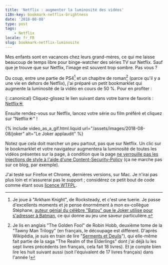 ```yaml
---
title: 'Netflix : augmenter la luminosité des vidéos'
i18n-key: bookmark-netflix-brightness
date: '2018-08-08'
type: post
tags:
    - Netflix
locale: fr_FR
slug: bookmark-netflix-luminosite
---
```


Mes enfants sont en vacances chez leurs grand-mères, ce qui me laisse beaucoup de temps libre pour binge-watcher des séries TV sur Netflix. Sauf que je trouve que sur Netflix, l'image est souvent trop sombre. Pas vous ?

<!-- more -->

Du coup, entre une partie de PS4[^ps4] et un chapitre de roman[^lire] (parce qu'il y a une vie en dehors de Netflix), j'ai préparé un petit bookmarklet qui augmente la luminosité de la vidéo en cours de 50 %. Pour en profiter :

[^ps4]: Je joue à "Arkham Knight", de Rocksteady, et c'est une tuerie. Je passe d'excellents moments et je pense énormément à mon ex-collègue Stéphane, [auteur génial du célèbre "Batou" que le Joker utilise pour s'adresser à Batman](https://nota-bene.org/Trois-jolis-souvenirs-de-traduction), ce qui donne au jeu une saveur particulière.
[^lire]: Je lis en anglais "The Golden Fool" de Robin Hobb, deuxième tome de la "Tawny Man Trilogy" (en français, le découpage est différent. D'après Wikipédia, je suis en train de lire "[Serments et Deuils](https://fr.wikipedia.org/wiki/Serments_et_Deuils)"), qui elle-même fait partie de la saga "The Realm of the Elderlings" dont j'ai déjà lu les sept livres précédents (en français, cela fait 18 livres). Et je compte bien lire les huit suivant aussi (soit l'équivalent de 17 livres français) dans l'année !

{:.canonical}
Cliquez-glissez le lien suivant dans votre barre de favoris : <!-- nomicrotypo --><a href="javascript:(function(){[...document.getElementsByTagName('video')].forEach(function(video){video.setAttribute('style',video.getAttribute('style')%7C%7C''+'filter: brightness(150%);');})})()" title="Increase Video Brightness">Netflix☀️</a><!-- endnomicrotypo -->

Ensuite rendez-vous sur Netflix, lancez votre série ou film préféré et cliquez sur "Netflix☀️" !

{% include video_as_a_gif.html.liquid
url="/assets/images/2018-08-08/joker"
alt="Le Joker applaudit"
%}

Notez que cela doit marcher un peu partout, pas que sur Netflix. Un clic sur le bookmarklet et votre navigateur augmentera la luminosité de toutes les vidéos présentes sur la page, à condition que la page [ne verrouille pas les injections de style à l'aide d'une Content-Security-Policy](https://blog.dareboost.com/fr/2016/08/content-security-policy-securiser-site-web-xss/) (ça ne marche pas sur ce blog, par exemple).

J'ai testé sur Firefox et Chrome, dernières versions, sur Mac. Je n'irai pas plus loin et n'assurerai pas le support ; considérez ce petit bout de code comme étant sous [licence WTFPL](https://fr.wikipedia.org/wiki/WTFPL).
